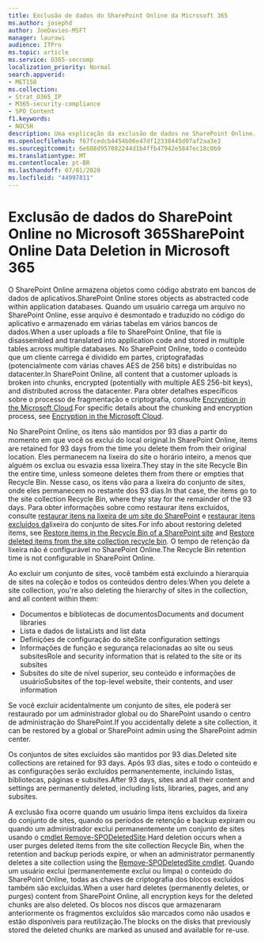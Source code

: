 ```yaml
---
title: Exclusão de dados do SharePoint Online da Microsoft 365
ms.author: josephd
author: JoeDavies-MSFT
manager: laurawi
audience: ITPro
ms.topic: article
ms.service: O365-seccomp
localization_priority: Normal
search.appverid:
- MET150
ms.collection:
- Strat_O365_IP
- M365-security-compliance
- SPO_Content
f1.keywords:
- NOCSH
description: Uma explicação da exclusão de dados no SharePoint Online.
ms.openlocfilehash: f67fcedcb4454b06e47df12338445d07af2aa3e3
ms.sourcegitcommit: 6e608d957082244d1b4ffb47942e5847ec18c0b9
ms.translationtype: MT
ms.contentlocale: pt-BR
ms.lasthandoff: 07/01/2020
ms.locfileid: "44997811"
---
```

# <a name="sharepoint-online-data-deletion-in-microsoft-365"></a><span data-ttu-id="e0646-103">Exclusão de dados do SharePoint Online no Microsoft 365</span><span class="sxs-lookup"><span data-stu-id="e0646-103">SharePoint Online Data Deletion in Microsoft 365</span></span>

<span data-ttu-id="e0646-104">O SharePoint Online armazena objetos como código abstrato em bancos de dados de aplicativos.</span><span class="sxs-lookup"><span data-stu-id="e0646-104">SharePoint Online stores objects as abstracted code within application databases.</span></span> <span data-ttu-id="e0646-105">Quando um usuário carrega um arquivo no SharePoint Online, esse arquivo é desmontado e traduzido no código do aplicativo e armazenado em várias tabelas em vários bancos de dados.</span><span class="sxs-lookup"><span data-stu-id="e0646-105">When a user uploads a file to SharePoint Online, that file is disassembled and translated into application code and stored in multiple tables across multiple databases.</span></span> <span data-ttu-id="e0646-106">No SharePoint Online, todo o conteúdo que um cliente carrega é dividido em partes, criptografadas (potencialmente com várias chaves AES de 256 bits) e distribuídas no datacenter.</span><span class="sxs-lookup"><span data-stu-id="e0646-106">In SharePoint Online, all content that a customer uploads is broken into chunks, encrypted (potentially with multiple AES 256-bit keys), and distributed across the datacenter.</span></span> <span data-ttu-id="e0646-107">Para obter detalhes específicos sobre o processo de fragmentação e criptografia, consulte [Encryption in the Microsoft Cloud](https://docs.microsoft.com/microsoft-365/compliance/office-365-encryption-in-the-microsoft-cloud-overview).</span><span class="sxs-lookup"><span data-stu-id="e0646-107">For specific details about the chunking and encryption process, see [Encryption in the Microsoft Cloud](https://docs.microsoft.com/microsoft-365/compliance/office-365-encryption-in-the-microsoft-cloud-overview).</span></span> 

<span data-ttu-id="e0646-108">No SharePoint Online, os itens são mantidos por 93 dias a partir do momento em que você os exclui do local original.</span><span class="sxs-lookup"><span data-stu-id="e0646-108">In SharePoint Online, items are retained for 93 days from the time you delete them from their original location.</span></span> <span data-ttu-id="e0646-109">Eles permanecem na lixeira do site o horário inteiro, a menos que alguém os exclua ou esvazia essa lixeira.</span><span class="sxs-lookup"><span data-stu-id="e0646-109">They stay in the site Recycle Bin the entire time, unless someone deletes them from there or empties that Recycle Bin.</span></span> <span data-ttu-id="e0646-110">Nesse caso, os itens vão para a lixeira do conjunto de sites, onde eles permanecem no restante dos 93 dias.</span><span class="sxs-lookup"><span data-stu-id="e0646-110">In that case, the items go to the site collection Recycle Bin, where they stay for the remainder of the 93 days.</span></span> <span data-ttu-id="e0646-111">Para obter informações sobre como restaurar itens excluídos, consulte [restaurar itens na lixeira de um site do SharePoint](https://support.office.com/article/6df466b6-55f2-4898-8d6e-c0dff851a0be#ID0EAADAAA=Online
) e [restaurar itens excluídos da](https://support.office.com/article/5fa924ee-16d7-487b-9a0a-021b9062d14b)lixeira do conjunto de sites.</span><span class="sxs-lookup"><span data-stu-id="e0646-111">For info about restoring deleted items, see [Restore items in the Recycle Bin of a SharePoint site](https://support.office.com/article/6df466b6-55f2-4898-8d6e-c0dff851a0be#ID0EAADAAA=Online
) and [Restore deleted items from the site collection recycle bin](https://support.office.com/article/5fa924ee-16d7-487b-9a0a-021b9062d14b).</span></span> <span data-ttu-id="e0646-112">O tempo de retenção da lixeira não é configurável no SharePoint Online.</span><span class="sxs-lookup"><span data-stu-id="e0646-112">The Recycle Bin retention time is not configurable in SharePoint Online.</span></span>

<span data-ttu-id="e0646-113">Ao excluir um conjunto de sites, você também está excluindo a hierarquia de sites na coleção e todos os conteúdos dentro deles:</span><span class="sxs-lookup"><span data-stu-id="e0646-113">When you delete a site collection, you're also deleting the hierarchy of sites in the collection, and all content within them:</span></span>

- <span data-ttu-id="e0646-114">Documentos e bibliotecas de documentos</span><span class="sxs-lookup"><span data-stu-id="e0646-114">Documents and document libraries</span></span>
- <span data-ttu-id="e0646-115">Lista e dados de lista</span><span class="sxs-lookup"><span data-stu-id="e0646-115">Lists and list data</span></span>
- <span data-ttu-id="e0646-116">Definições de configuração do site</span><span class="sxs-lookup"><span data-stu-id="e0646-116">Site configuration settings</span></span>
- <span data-ttu-id="e0646-117">Informações de função e segurança relacionadas ao site ou seus subsites</span><span class="sxs-lookup"><span data-stu-id="e0646-117">Role and security information that is related to the site or its subsites</span></span>
- <span data-ttu-id="e0646-118">Subsites do site de nível superior, seu conteúdo e informações de usuário</span><span class="sxs-lookup"><span data-stu-id="e0646-118">Subsites of the top-level website, their contents, and user information</span></span>

<span data-ttu-id="e0646-119">Se você excluir acidentalmente um conjunto de sites, ele poderá ser restaurado por um administrador global ou do SharePoint usando o centro de administração do SharePoint.</span><span class="sxs-lookup"><span data-stu-id="e0646-119">If you accidentally delete a site collection, it can be restored by a global or SharePoint admin using the SharePoint admin center.</span></span>

<span data-ttu-id="e0646-120">Os conjuntos de sites excluídos são mantidos por 93 dias.</span><span class="sxs-lookup"><span data-stu-id="e0646-120">Deleted site collections are retained for 93 days.</span></span> <span data-ttu-id="e0646-121">Após 93 dias, sites e todo o conteúdo e as configurações serão excluídos permanentemente, incluindo listas, bibliotecas, páginas e subsites.</span><span class="sxs-lookup"><span data-stu-id="e0646-121">After 93 days, sites and all their content and settings are permanently deleted, including lists, libraries, pages, and any subsites.</span></span>

<span data-ttu-id="e0646-122">A exclusão fixa ocorre quando um usuário limpa itens excluídos da lixeira do conjunto de sites, quando os períodos de retenção e backup expiram ou quando um administrador exclui permanentemente um conjunto de sites usando o [cmdlet Remove-SPODeletedSite](/powershell/module/sharepoint-online/Remove-SPODeletedSite?view=sharepoint-ps).</span><span class="sxs-lookup"><span data-stu-id="e0646-122">Hard deletion occurs when a user purges deleted items from the site collection Recycle Bin, when the retention and backup periods expire, or when an administrator permanently deletes a site collection using the [Remove-SPODeletedSite cmdlet](/powershell/module/sharepoint-online/Remove-SPODeletedSite?view=sharepoint-ps).</span></span> <span data-ttu-id="e0646-123">Quando um usuário exclui (permanentemente exclui ou limpa) o conteúdo do SharePoint Online, todas as chaves de criptografia dos blocos excluídos também são excluídas.</span><span class="sxs-lookup"><span data-stu-id="e0646-123">When a user hard deletes (permanently deletes, or purges) content from SharePoint Online, all encryption keys for the deleted chunks are also deleted.</span></span> <span data-ttu-id="e0646-124">Os blocos nos discos que armazenaram anteriormente os fragmentos excluídos são marcados como não usados e estão disponíveis para reutilização.</span><span class="sxs-lookup"><span data-stu-id="e0646-124">The blocks on the disks that previously stored the deleted chunks are marked as unused and available for re-use.</span></span>
